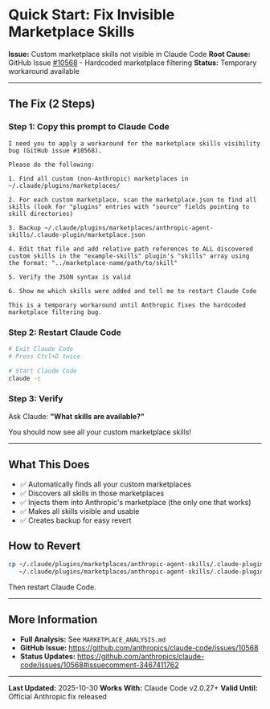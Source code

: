 # Quick Start: Fix Invisible Marketplace Skills

**Issue:** Custom marketplace skills not visible in Claude Code
**Root Cause:** GitHub Issue [#10568](https://github.com/anthropics/claude-code/issues/10568) - Hardcoded marketplace filtering
**Status:** Temporary workaround available

---

## The Fix (2 Steps)

### Step 1: Copy this prompt to Claude Code

```
I need you to apply a workaround for the marketplace skills visibility bug (GitHub issue #10568).

Please do the following:

1. Find all custom (non-Anthropic) marketplaces in ~/.claude/plugins/marketplaces/

2. For each custom marketplace, scan the marketplace.json to find all skills (look for "plugins" entries with "source" fields pointing to skill directories)

3. Backup ~/.claude/plugins/marketplaces/anthropic-agent-skills/.claude-plugin/marketplace.json

4. Edit that file and add relative path references to ALL discovered custom skills in the "example-skills" plugin's "skills" array using the format: "../marketplace-name/path/to/skill"

5. Verify the JSON syntax is valid

6. Show me which skills were added and tell me to restart Claude Code

This is a temporary workaround until Anthropic fixes the hardcoded marketplace filtering bug.
```

### Step 2: Restart Claude Code

```bash
# Exit Claude Code
# Press Ctrl+D twice

# Start Claude Code
claude -c
```

### Step 3: Verify

Ask Claude: **"What skills are available?"**

You should now see all your custom marketplace skills!

---

## What This Does

- ✅ Automatically finds all your custom marketplaces
- ✅ Discovers all skills in those marketplaces
- ✅ Injects them into Anthropic's marketplace (the only one that works)
- ✅ Makes all skills visible and usable
- ✅ Creates backup for easy revert

## How to Revert

```bash
cp ~/.claude/plugins/marketplaces/anthropic-agent-skills/.claude-plugin/marketplace.json.backup \
   ~/.claude/plugins/marketplaces/anthropic-agent-skills/.claude-plugin/marketplace.json
```

Then restart Claude Code.

---

## More Information

- **Full Analysis:** See `MARKETPLACE_ANALYSIS.md`
- **GitHub Issue:** https://github.com/anthropics/claude-code/issues/10568
- **Status Updates:** https://github.com/anthropics/claude-code/issues/10568#issuecomment-3467411762

---

**Last Updated:** 2025-10-30
**Works With:** Claude Code v2.0.27+
**Valid Until:** Official Anthropic fix released

